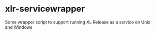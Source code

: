 # xlr-servicewrapper
Some wrapper script to support running XL Release as a service on Unix and Windows
